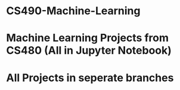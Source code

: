# CS490-Machine-Learning
# Machine Learning Projects from CS480 (All in Jupyter Notebook)
# All Projects in seperate branches
